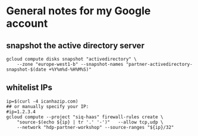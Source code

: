 # General notes for my Google account

## snapshot the active directory server
```
gcloud compute disks snapshot "activedirectory" \
    --zone "europe-west1-b" --snapshot-names "partner-activedirectory-snapshot-$(date +%Y%m%d-%H%M%S)"
```

## whitelist IPs
```
ip=$(curl -4 icanhazip.com)
## or manually specify your IP:
#ip=1.2.3.4
gcloud compute --project "siq-haas" firewall-rules create \
    "source-$(echo ${ip} | tr '.' '-')"   --allow tcp,udp \
    --network "hdp-partner-workshop" --source-ranges "${ip}/32"
```

##
